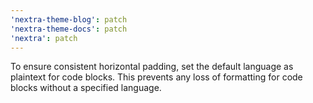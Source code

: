 ```yaml
---
'nextra-theme-blog': patch
'nextra-theme-docs': patch
'nextra': patch
---
```


To ensure consistent horizontal padding, set the default language as plaintext for code blocks. This prevents any loss of formatting for code blocks without a specified language.
